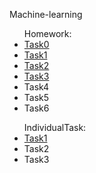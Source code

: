 <!DOCTYPE html>
<html lang="en">
   <head>
	<meta charset="UTF-8">
   </head>
   <body>
     <p>Machine-learning</p>
     <ul>
     	Homework:
	<li><a href='https://github.com/humennaT01/machine-learning/blob/main/Homework/Task0/task0.ipynb'>Task0</a></li>
        <li><a href='https://github.com/humennaT01/machine-learning/blob/main/Homework/Task1/Linear%20Regression%20-%20Task.ipynb'>Task1</a></li>
	<li><a href='https://github.com/humennaT01/machine-learning/blob/main/Homework/Task2/Multivariate%20LR-Stubs.ipynb'>Task2</a></li>
	<li><a href='https://github.com/humennaT01/machine-learning/blob/main/Homework/Task3/NeuralNet%20simple.ipynb'>Task3</a></li>
	<li>Task4</li>
	<li>Task5</li>
	<li>Task6</li>
     </ul>
     <ul>
         IndividualTask:
         <li><a href='https://github.com/humennaT01/machine-learning/blob/main/IndividualTask/Regression/IndivTask1.ipynb'>Task1</a></li>
	 <li>Task2</li>
	 <li>Task3</li>
     </ul>
   </body>
</html>
